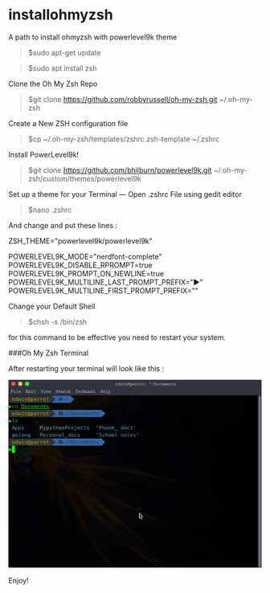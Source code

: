# installohmyzsh
A path to install ohmyzsh with powerlevel9k theme

> $sudo apt-get update

> $sudo apt install zsh


Clone the Oh My Zsh Repo

> $git clone https://github.com/robbyrussell/oh-my-zsh.git ~/.oh-my-zsh

Create a New ZSH configuration file

> $cp ~/.oh-my-zsh/templates/zshrc.zsh-template ~/.zshrc

Install PowerLevel9k!

> $git clone https://github.com/bhilburn/powerlevel9k.git ~/.oh-my-zsh/custom/themes/powerlevel9k

Set up a theme for your Terminal — Open .zshrc File using gedit editor

> $nano .zshrc

And change and put these lines :

ZSH_THEME="powerlevel9k/powerlevel9k"

POWERLEVEL9K_MODE="nerdfont-complete"
POWERLEVEL9K_DISABLE_RPROMPT=true
POWERLEVEL9K_PROMPT_ON_NEWLINE=true
POWERLEVEL9K_MULTILINE_LAST_PROMPT_PREFIX="▶"
POWERLEVEL9K_MULTILINE_FIRST_PROMPT_PREFIX=""

Change your Default Shell

> $chsh -s /bin/zsh

for this command to be effective you need to restart your system.

###Oh My Zsh Terminal

After restarting your terminal will look like this :

<img src="pic/ohmyzsh.png" alt="ohmyzsh" />

Enjoy!
